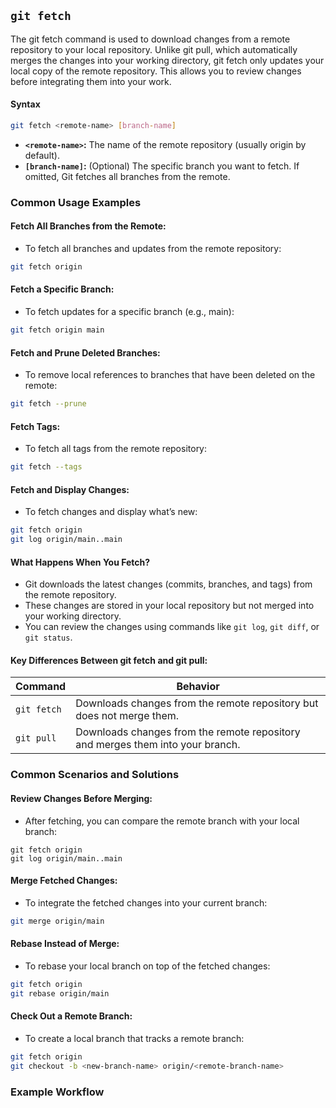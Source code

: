 ## `git fetch`

The git fetch command is used to download changes from a remote repository to your local repository. Unlike git pull, which automatically merges the changes into your working directory, git fetch only updates your local copy of the remote repository. This allows you to review changes before integrating them into your work.
#### Syntax
```bash
git fetch <remote-name> [branch-name]
```
- **`<remote-name>`:** The name of the remote repository (usually origin by default).
- **`[branch-name]`:** (Optional) The specific branch you want to fetch. If omitted, Git fetches all branches from the remote.
### Common Usage Examples
#### Fetch All Branches from the Remote:
- To fetch all branches and updates from the remote repository:
```bash
git fetch origin
```
#### Fetch a Specific Branch:
- To fetch updates for a specific branch (e.g., main):
```bash
git fetch origin main
```
#### Fetch and Prune Deleted Branches:
- To remove local references to branches that have been deleted on the remote:
```bash
git fetch --prune
```
#### Fetch Tags:
- To fetch all tags from the remote repository:
```bash
git fetch --tags
```
#### Fetch and Display Changes:
- To fetch changes and display what’s new:
```bash
git fetch origin
git log origin/main..main
```
#### What Happens When You Fetch?
- Git downloads the latest changes (commits, branches, and tags) from the remote repository.
- These changes are stored in your local repository but not merged into your working directory.
- You can review the changes using commands like `git log`, `git diff`, or `git status`.
#### Key Differences Between git fetch and git pull:
| Command | Behavior |
|-----------|-------------|
| `git fetch` | Downloads changes from the remote repository but does not merge them. |
| `git pull` | Downloads changes from the remote repository and merges them into your branch. |
### Common Scenarios and Solutions
#### Review Changes Before Merging:
- After fetching, you can compare the remote branch with your local branch:
```bash=
git fetch origin
git log origin/main..main
```
#### Merge Fetched Changes:
- To integrate the fetched changes into your current branch:
```bash
git merge origin/main
```
#### Rebase Instead of Merge:
- To rebase your local branch on top of the fetched changes:
```bash
git fetch origin
git rebase origin/main
```
#### Check Out a Remote Branch:
- To create a local branch that tracks a remote branch:
```bash
git fetch origin
git checkout -b <new-branch-name> origin/<remote-branch-name>
```
### Example Workflow
